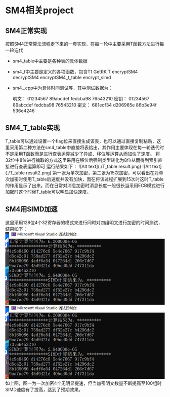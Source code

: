 # SM4相关project
## SM4正常实现
按照SM4正常算法流程走下来的一套实现，在每一轮中主要采用T函数方法进行每一轮迭代
* sm4_table中主要是各种表的具体数据
* sm4_f中主要是定义的各项函数，包含T1 GetRK T encryptSM4 decryptSM4 encryptSM4_t_table encrypt_simd
* sm4_.cpp中为具体时间测试等，其中测试数据为：

	明文：	01234567 89abcdef fedcba98 76543210
	密钥：	01234567 89abcdef fedcba98 76543210
	密文：	681edf34 d206965e 86b3e94f 536e4246
## SM4_T_table实现
T_table可以通过设置一个flag位来直接生成该表，也可以通过直接复制粘贴，这里采用第二种方法在sm4_table中直接将表给出，其作用主要体现在每一轮迭代时不是采用T函数而是进行查表运算减少了异或、移位等运算从而加快了速度。
	将32位中8位进行摘取的方式这里采用在移位后强制类型转化为8位从而得到索引直接进行查表运算即可
	运行结果如下：
  ![Alt text](./T_table result.png)
	![Alt text](./T_table result2.png)
	第一张为单次加密，第二张为15次加密，可以看出在对单次加密时使用T_table后速度并没有加快，而在将该过程扩展到15次时这时T_table的作用显示了出来。而在日常对消息加密时消息长度一般很长当采用ECB模式进行加密时这个时候T_table可以明显加快速度。

## SM4用SIMD加速
这里采用128位4个32寄存器的模式来进行同时对四组明文进行加密的时间测试，结果如下：
![Alt text](./SIMD结果（128-32）.png)
![Alt text](./SIMD结果（128-32）.png)
如上图，图一为一次加密4个无明显提速，但当加密明文数量不断提高至100组时SIMD速度有了提高，达到了预期效果。

